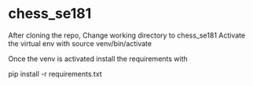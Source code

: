# chess_se181

After cloning the repo, 
Change working directory to chess_se181
Activate the virtual env with source venv/bin/activate

Once the venv is activated
install the requirements with 

pip install -r requirements.txt
